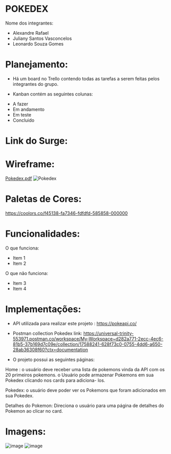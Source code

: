 # POKEDEX

Nome dos integrantes: 
- Alexandre Rafael
- Juliany Santos Vasconcelos
- Leonardo Souza Gomes

# Planejamento: 

- Há um board no Trello contendo todas as tarefas a serem feitas pelos integrantes do grupo.

- Kanban contém as seguintes colunas:

* A fazer
* Em andamento
* Em teste
* Concluido

# Link do Surge: 

# Wireframe: 

[Pokedex.pdf](https://github.com/future4code/maryam-pokedex17/files/7400032/Pokedex.pdf)
![Pokedex](https://user-images.githubusercontent.com/86701927/138489352-c55ed1f6-4118-480f-8624-58b9d7bc5dd3.jpg)

# Paletas de Cores: 
https://coolors.co/f45138-fa7346-fdfdfd-585858-000000

# Funcionalidades:

O que funciona:
- Item 1
- Item 2

O que não funciona: 
- Item 3
- Item 4

# Implementações: 

- API utilizada para realizar este projeto : https://pokeapi.co/

- Postman collection Pokedex link: https://universal-trinity-553971.postman.co/workspace/My-Workspace~d282a771-2ecc-4ec6-81b5-37b169d7c09e/collection/17588241-628f73c0-0755-4dd6-a650-28ab36308f60?ctx=documentation

- O projeto possui as seguintes páginas:

Home : o usuário deve receber uma lista de pokemons vinda da API com os 20 primeiros pokemons. o Usuário pode armazenar Pokemons em sua Pokedex clicando nos cards para adiciona- los.

Pokedex: o usuário deve poder ver os Pokemons que foram adicionados em sua Pokedex.

Detalhes do Pokemon: Direciona o usuário para uma página de detalhes do Pokemon ao clicar no card.

# Imagens: 

![image](https://user-images.githubusercontent.com/86701927/137853015-ba2a18eb-3eb9-4d8e-9690-3669851d705f.png)
![image](https://user-images.githubusercontent.com/86701927/137853136-34e3f650-5d82-4624-8446-b9319e8b88b5.png)

